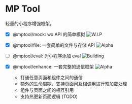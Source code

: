 # MP Tool

轻量的小程序增强框架。

- [x] @mptool/mock: wx API 的简单模拟 ![W.I.P](https://img.shields.io/badge/-W.I.P-red)
- [x] @mptool/file: 一套简单的文件与存储 API ![Alpha](https://img.shields.io/badge/-Alpha-yellow)
- [ ] @mptool/eval: 为小程序添加 eval ![Building](https://img.shields.io/badge/-Building-grey)
- [x] @mptool/enhance: 一套完整的通信框架 ![Alpha](https://img.shields.io/badge/-Alpha-yellow)

  - 打通任意页面和组件之间的通信
  - 额外的生命周期，支持页面间互相调用进行预加载处理
  - 组件与页面之间的相互引用
  - 支持热更新页面逻辑 (TODO)
